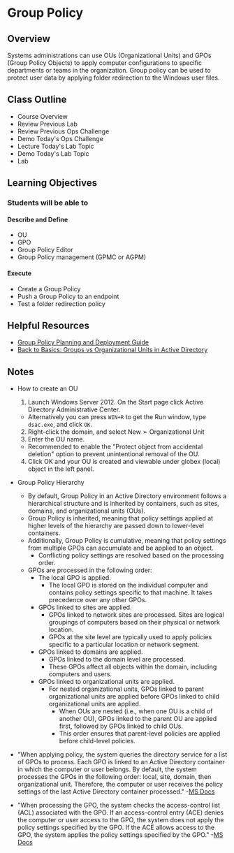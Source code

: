 # Group Policy

## Overview

Systems administrations can use OUs (Organizational Units) and GPOs (Group Policy Objects) to apply computer configurations to specific departments or teams in the organization. Group policy can be used to protect user data by applying folder redirection to the Windows user files.

## Class Outline

- Course Overview
- Review Previous Lab
- Review Previous Ops Challenge
- Demo Today's Ops Challenge
- Lecture Today's Lab Topic
- Demo Today's Lab Topic
- Lab

## Learning Objectives

### Students will be able to

#### Describe and Define

- OU
- GPO
- Group Policy Editor
- Group Policy management (GPMC or AGPM)

#### Execute

- Create a Group Policy
- Push a Group Policy to an endpoint
- Test a folder redirection policy

## Helpful Resources

- [Group Policy Planning and Deployment Guide](https://docs.microsoft.com/en-us/previous-versions/windows/it-pro/windows-server-2008-R2-and-2008/cc754948(v=ws.10))
- [Back to Basics: Groups vs Organizational Units in Active Directory](http://techgenix.com/back-basics-groups-vs-organizational-units-active-directory/)


## Notes

- How to create an OU
  1. Launch Windows Server 2012. On the Start page click Active Directory Administrative Center.
    - Alternatively you can press `WIN+R` to get the Run window, type `dsac.exe`, and click `OK`.
  2. Right-click the domain, and select New ➢ Organizational Unit
  3. Enter the OU name.
    - Recommended to enable the "Protect object from accidental deletion" option to prevent unintentional removal of the OU.
  4. Click OK and your OU is created and viewable under globex (local) object in the left panel.

- Group Policy Hierarchy
  - By default, Group Policy in an Active Directory environment follows a hierarchical structure and is inherited by containers, such as sites, domains, and organizational units (OUs).
  - Group Policy is inherited, meaning that policy settings applied at higher levels of the hierarchy are passed down to lower-level containers.
  - Additionally, Group Policy is cumulative, meaning that policy settings from multiple GPOs can accumulate and be applied to an object.
    - Conflicting policy settings are resolved based on the processing order.
  - GPOs are processed in the following order:
    - The local GPO is applied.
      - The local GPO is stored on the individual computer and contains policy settings specific to that machine. It takes precedence over any other GPOs.
    - GPOs linked to sites are applied.
      - GPOs linked to network sites are processed. Sites are logical groupings of computers based on their physical or network location.
      - GPOs at the site level are typically used to apply policies specific to a particular location or network segment.
    - GPOs linked to domains are applied.
      - GPOs linked to the domain level are processed.
      - These GPOs affect all objects within the domain, including computers and users.
    - GPOs linked to organizational units are applied.
      - For nested organizational units, GPOs linked to parent organizational units are applied before GPOs linked to child organizational units are applied.
        - When OUs are nested (i.e., when one OU is a child of another OU), GPOs linked to the parent OU are applied first, followed by GPOs linked to child OUs.
        - This order ensures that parent-level policies are applied before child-level policies.

- "When applying policy, the system queries the directory service for a list of GPOs to process. Each GPO is linked to an Active Directory container in which the computer or user belongs. By default, the system processes the GPOs in the following order: local, site, domain, then organizational unit. Therefore, the computer or user receives the policy settings of the last Active Directory container processed." -[MS Docs](https://docs.microsoft.com/en-us/previous-versions/windows/desktop/policy/applying-group-policy)

- "When processing the GPO, the system checks the access-control list (ACL) associated with the GPO. If an access-control entry (ACE) denies the computer or user access to the GPO, the system does not apply the policy settings specified by the GPO. If the ACE allows access to the GPO, the system applies the policy settings specified by the GPO." -[MS Docs](https://docs.microsoft.com/en-us/previous-versions/windows/desktop/policy/applying-group-policy)